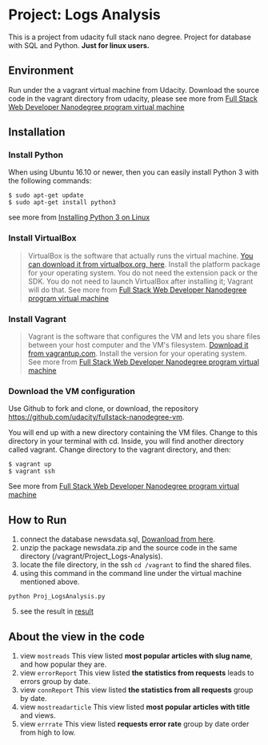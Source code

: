 # Project: Logs Analysis
This is a project from udacity full stack nano degree.
Project for database with SQL and Python. 
**Just for linux users.**

## Environment
Run under the a vagrant virtual machine from Udacity.
Download the source code in the vagrant directory from udacity, please
see more from [Full Stack Web Developer Nanodegree program virtual machine](https://github.com/udacity/fullstack-nanodegree-vm)

## Installation

### Install Python
When using Ubuntu 16.10 or newer, then you can easily install Python 3 with the following commands:
```
$ sudo apt-get update
$ sudo apt-get install python3 
```
see more from [Installing Python 3 on Linux](https://docs.python-guide.org/starting/install3/linux/)


### Install VirtualBox
> VirtualBox is the software that actually runs the virtual machine. [You can download it from virtualbox.org, here](https://www.virtualbox.org/wiki/Download_Old_Builds_5_1). Install the platform package for your operating system. You do not need the extension pack or the SDK. You do not need to launch VirtualBox after installing it; Vagrant will do that.
See more from [Full Stack Web Developer Nanodegree program virtual machine](https://github.com/udacity/fullstack-nanodegree-vm)

### Install Vagrant
> Vagrant is the software that configures the VM and lets you share files between your host computer and the VM's filesystem. [Download it from vagrantup.com](https://www.vagrantup.com/downloads.html). Install the version for your operating system.
See more from [Full Stack Web Developer Nanodegree program virtual machine](https://github.com/udacity/fullstack-nanodegree-vm)

### Download the VM configuration
Use Github to fork and clone, or download, the repository https://github.com/udacity/fullstack-nanodegree-vm.

You will end up with a new directory containing the VM files. Change to this directory in your terminal with cd. Inside, you will find another directory called vagrant. Change directory to the vagrant directory, and then:
```
$ vagrant up
$ vagrant ssh
```
See more from [Full Stack Web Developer Nanodegree program virtual machine](https://github.com/udacity/fullstack-nanodegree-vm)

## How to Run
1. connect the database newsdata.sql, [Dowanload from here](https://d17h27t6h515a5.cloudfront.net/topher/2016/August/57b5f748_newsdata/newsdata.zip).
2. unzip the package newsdata.zip and the source code in the same directory (/vagrant/Project_Logs-Analysis).
3. locate the file directory, in the ssh `cd /vagrant` to find the shared files.
4. using this command in the command line under the virtual machine mentioned above.
```
python Proj_LogsAnalysis.py
```
5. see the result in [result](https://github.com/tianxing-li/Project_Logs-Analysis/blob/master/result)

## About the view in the code
1. view `mostreads`
This view listed **most popular articles with slug name**, and how popular they are.
2. view `errorReport`
This view listed **the statistics from requests** leads to errors group by date.
3. view `connReport`
This view listed **the statistics from all requests** group by date.
4. view `mostreadarticle`
This view listed **most popular articles with title** and views.
5. view `errrate`
This view listed **requests error rate** group by date order from high to low.
